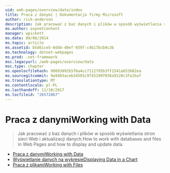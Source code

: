 ```yaml
---
uid: web-pages/overview/data/index
title: Praca z danymi | Dokumentacja firmy Microsoft
author: rick-anderson
description: Jak pracować z baz danych i plików w sposób wyświetlania stron sieci Web i aktualizacji danych.
ms.author: aspnetcontent
manager: wpickett
ms.date: 09/08/2014
ms.topic: article
ms.assetid: b5d61ce5-0dd4-40ef-939f-c4b17bcb9c3b
ms.technology: dotnet-webpages
ms.prod: .net-framework
msc.legacyurl: /web-pages/overview/data
msc.type: chapter
ms.openlocfilehash: 99893092b5f6a4cc7112795b3ff1541a653682ea
ms.sourcegitcommit: 9a9483aceb34591c97451997036a9120c3fe2baf
ms.translationtype: MT
ms.contentlocale: pl-PL
ms.lasthandoff: 11/10/2017
ms.locfileid: "26572867"
---
```

<a name="working-with-data"></a><span data-ttu-id="99140-103">Praca z danymi</span><span class="sxs-lookup"><span data-stu-id="99140-103">Working with Data</span></span>
====================
> <span data-ttu-id="99140-104">Jak pracować z baz danych i plików w sposób wyświetlania stron sieci Web i aktualizacji danych.</span><span class="sxs-lookup"><span data-stu-id="99140-104">How to work with databases and files in Web Pages and how to display and update data.</span></span>


- [<span data-ttu-id="99140-105">Praca z danymi</span><span class="sxs-lookup"><span data-stu-id="99140-105">Working with Data</span></span>](5-working-with-data.md)
- [<span data-ttu-id="99140-106">Wyświetlanie danych na wykresie</span><span class="sxs-lookup"><span data-stu-id="99140-106">Displaying Data in a Chart</span></span>](7-displaying-data-in-a-chart.md)
- [<span data-ttu-id="99140-107">Praca z plikami</span><span class="sxs-lookup"><span data-stu-id="99140-107">Working with Files</span></span>](working-with-files.md)
